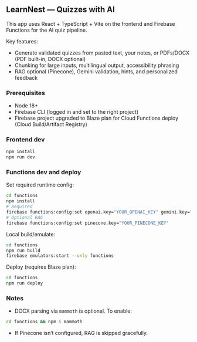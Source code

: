 ## LearnNest — Quizzes with AI

This app uses React + TypeScript + Vite on the frontend and Firebase Functions for the AI quiz pipeline.

Key features:
- Generate validated quizzes from pasted text, your notes, or PDFs/DOCX (PDF built-in, DOCX optional)
- Chunking for large inputs, multilingual output, accessibility phrasing
- RAG optional (Pinecone), Gemini validation, hints, and personalized feedback

### Prerequisites
- Node 18+
- Firebase CLI (logged in and set to the right project)
- Firebase project upgraded to Blaze plan for Cloud Functions deploy (Cloud Build/Artifact Registry)

### Frontend dev
```bash
npm install
npm run dev
```

### Functions dev and deploy
Set required runtime config:
```bash
cd functions
npm install
# Required
firebase functions:config:set openai.key="YOUR_OPENAI_KEY" gemini.key="YOUR_GEMINI_KEY"
# Optional RAG
firebase functions:config:set pinecone.key="YOUR_PINECONE_KEY"
```

Local build/emulate:
```bash
cd functions
npm run build
firebase emulators:start --only functions
```

Deploy (requires Blaze plan):
```bash
cd functions
npm run deploy
```

### Notes
- DOCX parsing via `mammoth` is optional. To enable:
```bash
cd functions && npm i mammoth
```
- If Pinecone isn’t configured, RAG is skipped gracefully.
